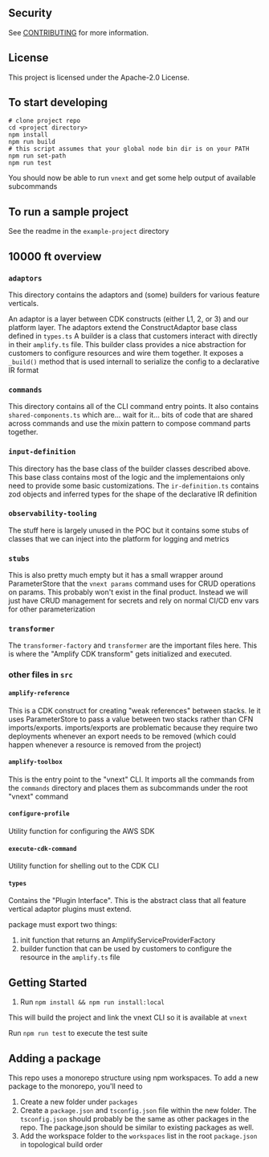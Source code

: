 ## Security

See [CONTRIBUTING](CONTRIBUTING.md#security-issue-notifications) for more information.

## License

This project is licensed under the Apache-2.0 License.

## To start developing

```
# clone project repo
cd <project directory>
npm install
npm run build
# this script assumes that your global node bin dir is on your PATH
npm run set-path
npm run test
```

You should now be able to run `vnext` and get some help output of available subcommands

## To run a sample project

See the readme in the `example-project` directory

## 10000 ft overview

### `adaptors`

This directory contains the adaptors and (some) builders for various feature verticals.

An adaptor is a layer between CDK constructs (either L1, 2, or 3) and our platform layer. The adaptors extend the ConstructAdaptor base class defined in `types.ts`
A builder is a class that customers interact with directly in their `amplify.ts` file. This builder class provides a nice abstraction for customers to configure resources and wire them together. It exposes a `_build()` method that is used internall to serialize the config to a declarative IR format

### `commands`

This directory contains all of the CLI command entry points. It also contains `shared-components.ts` which are... wait for it... bits of code that are shared across commands and use the mixin pattern to compose command parts together.

### `input-definition`

This directory has the base class of the builder classes described above. This base class contains most of the logic and the implementaions only need to provide some basic customizations. The `ir-definition.ts` contains zod objects and inferred types for the shape of the declarative IR definition

### `observability-tooling`

The stuff here is largely unused in the POC but it contains some stubs of classes that we can inject into the platform for logging and metrics

### `stubs`

This is also pretty much empty but it has a small wrapper around ParameterStore that the `vnext params` command uses for CRUD operations on params. This probably won't exist in the final product. Instead we will just have CRUD management for secrets and rely on normal CI/CD env vars for other parameterization

### `transformer`

The `transformer-factory` and `transformer` are the important files here. This is where the "Amplify CDK transform" gets initialized and executed.

### other files in `src`

#### `amplify-reference`

This is a CDK construct for creating "weak references" between stacks. Ie it uses ParameterStore to pass a value between two stacks rather than CFN imports/exports. imports/exports are problematic because they require two deployments whenever an export needs to be removed (which could happen whenever a resource is removed from the project)

#### `amplify-toolbox`

This is the entry point to the "vnext" CLI. It imports all the commands from the `commands` directory and places them as subcommands under the root "vnext" command

#### `configure-profile`

Utility function for configuring the AWS SDK

#### `execute-cdk-command`

Utility function for shelling out to the CDK CLI

#### `types`

Contains the "Plugin Interface". This is the abstract class that all feature vertical adaptor plugins must extend.

package must export two things:

1. init function that returns an AmplifyServiceProviderFactory
2. builder function that can be used by customers to configure the resource in the `amplify.ts` file
## Getting Started

1. Run `npm install && npm run install:local`

This will build the project and link the vnext CLI so it is available at `vnext`

Run `npm run test` to execute the test suite

## Adding a package

This repo uses a monorepo structure using npm workspaces. To add a new package to the monorepo, you'll need to

1. Create a new folder under `packages`
2. Create a `package.json` and `tsconfig.json` file within the new folder. The `tsconfig.json` should probably be the same as other packages in the repo. The package.json should be similar to existing packages as well.
3. Add the workspace folder to the `workspaces` list in the root `package.json` in topological build order
